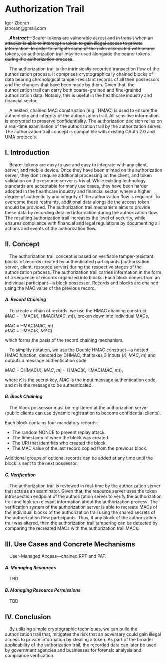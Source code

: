 <!-- @import "style.less" -->

# Authorization Trail

<p class="author">
    Igor Zboran<br>
    izboran@gmail.com
</p>

<p class="abstract">
&emsp;<strong><em>Abstract</em></strong>—<s>Bearer tokens are vulnerable at rest and in transit when an attacker is able to intercept a token to gain illegal access to private information. In order to mitigate some of the risks associated with bearer tokens, an authorization trail may be used alongside the bearer tokens during the authorization process</s>.
</p>

<p class="abstract">
&emsp;The authorization trail is the intrinsically recorded transaction flow of the authorization process. It comprises cryptographically chained blocks of data bearing chronological tamper-resistant records of all their possessors and the changes that have been made by them. Given that, the authorization trail can carry both coarse-grained and fine-grained authorization data. Notably, this is useful in the healthcare industry and financial sector.
</p>

<p class="abstract">
&emsp;A nested, chained MAC construction (e.g., HMAC) is used to ensure the authenticity and integrity of the authorization trail. All sensitive information is encrypted to preserve confidentiality. The authorization decision relies on a real-time examination of the authorization trail by the authorization server. The authorization trail concept is compatible with existing OAuth 2.0 and UMA protocols.
</p>

## I. Introduction

&emsp;Bearer tokens are easy to use and easy to integrate with any client, server, and mobile device. Once they have been minted on the authorization server, they don’t require additional processing on the client, and token validation on the resource server is trivial. While existing technology standards are acceptable for many use cases, they have been harder adopted in the healthcare industry and financial sector, where a higher degree of authenticity and integrity of the authorization flow is required. To overcome these restraints, additional data alongside the access token should be provided. The authorization trail mechanism aims to provide these data by recording detailed information during the authorization flow. The resulting authorization trail increases the level of security, while ensures compliance with financial and legal regulations by documenting all actions and events of the authorization flow.

## II. Concept

&emsp;The authorization trail concept is based on verifiable tamper-resistant blocks of records created by authenticated participants (authorization server, client, resource server) during the respective stages of the authorization process. The authorization trail carries information in the form of a sequence of records organized into blocks. Each block comes from an individual participant—a block possessor. Records and blocks are chained using the MAC value of the previous record.

#### *A. Record Chaining*

&emsp;To create a chain of records, we use the HMAC chaining construct *MAC*&#160;=&#160;HMAC(*K*,&#160;HMAC(*MAC*,&#160;*m*)), broken down into individual MACs,

*MAC*&#160;=&#160;HMAC(*MAC*,&#160;*m*)  
*MAC*&#160;=&#160;HMAC(*K*,&#160;*MAC*)

which forms the basis of the record chaining mechanism.

&emsp;To simplify notation, we use the Double HMAC construct—a nested HMAC function, denoted by DHMAC, that takes 3 inputs (*K*,&#160;*MAC*,&#160;*m*) and outputs a message authentication code

*MAC*&#160;=&#160;DHMAC(*K*,&#160;*MAC*,&#160;*m*)&#160;=&#160;HMAC(*K*,&#160;HMAC(*MAC*,&#160;*m*)),

where *K* is the secret key, *MAC* is the input message authentication code, and *m* is the message to be authenticated.

#### *B. Block Chaining*

&emsp;The block possessor must be registered at the authorization server (public clients can use dynamic registration to become confidential clients).

Each block contains four mandatory records:

* The random NONCE to prevent replay attack.
* The timestamp of when the block was created.
* The URI that identifies who created the block.
* The MAC value of the last record copied from the previous block.

Additional groups of optional records can be added at any time until the block is sent to the next possessor.

#### *C. Verification*

&emsp;The authorization trail is reviewed in real-time by the authorization server that acts as an examinator. Given that, the resource server uses the token introspection endpoint of the authorization server to verify the authorization trail and look up relevant information about the authorization process. The verification system of the authorization server is able to recreate MACs of the individual blocks of the authorization trail using the shared secrets of the authorization flow participants. Thus, if any block of the authorization trail was altered, then the authorization trail tampering can be detected by comparing the recreated MACs with the authorization trail MACs.

## III. Use Cases and Concrete Mechanisms

&emsp;User-Managed Access—chained RPT and PAT.

#### *A. Managing Resources*

&emsp;TBD

#### *B. Managing Resource Permissions*

&emsp;TBD

## IV. Conclusion

&emsp;By utilizing simple cryptographic techniques, we can build the authorization trail that, mitigates the risk that an adversary could gain illegal access to private information by stealing a token. As part of the broader applicability of the authorization trail, the recorded data can later be used by government agencies and businesses for forensic analysis and compliance verification.
